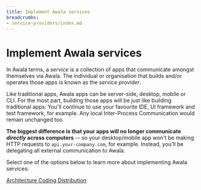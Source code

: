```yaml
---
title: Implement Awala services
breadcrumbs:
- service-providers/index.md
---
```


# Implement Awala services

In Awala terms, a _service_ is a collection of apps that communicate amongst themselves via Awala. The individual or organisation that builds and/or operates those apps is known as the _service provider_.

Like traditional apps, Awala apps can be server-side, desktop, mobile or CLI. For the most part, building those apps will be just like building traditional apps: You'll continue to use your favourite IDE, UI framework and test framework, for example. Any local Inter-Process Communication would remain unchanged too.

**The biggest difference is that your apps will no longer communicate _directly_ across computers** -- so your desktop/mobile app won't be making HTTP requests to `api.your-company.com`, for example. Instead, you'll be delegating all external communication to Awala.

Select one of the options below to learn more about implementing Awala services:

<div class="buttons is-centered">
  <a class="button is-link" href="{% link service-providers/implementation/architecture.md %}">
    <i class="fas fa-drafting-compass"></i>
    Architecture
  </a>
  <a class="button is-link" href="{% link service-providers/implementation/coding.md %}">
    <i class="fas fa-code"></i>
    Coding
  </a>
  <a class="button is-link" href="{% link service-providers/implementation/distribution.md %}">
    <i class="fas fa-rocket"></i>
    Distribution
  </a>
</div>
